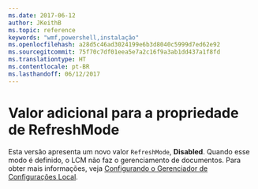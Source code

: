 ```yaml
---
ms.date: 2017-06-12
author: JKeithB
ms.topic: reference
keywords: "wmf,powershell,instalação"
ms.openlocfilehash: a28d5c46ad3024199e6b3d8040c5999d7ed62e92
ms.sourcegitcommit: 75f70c7df01eea5e7a2c16f9a3ab1dd437a1f8fd
ms.translationtype: HT
ms.contentlocale: pt-BR
ms.lasthandoff: 06/12/2017
---
```

<a id="additional-value-for-refreshmode-property" class="xliff"></a>
# Valor adicional para a propriedade de RefreshMode

Esta versão apresenta um novo valor `RefreshMode`, **Disabled**. Quando esse modo é definido, o LCM não faz o gerenciamento de documentos. Para obter mais informações, veja [Configurando o Gerenciador de Configurações Local](https://msdn.microsoft.com/powershell/dsc/metaconfig).

